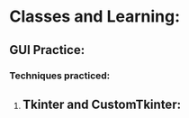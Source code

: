 # Classes and Learning:

## GUI Practice: 
### Techniques practiced:
1. Tkinter and CustomTkinter:
    - 